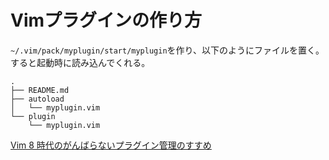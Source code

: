 # Vimプラグインの作り方

`~/.vim/pack/myplugin/start/myplugin`を作り、以下のようにファイルを置く。
すると起動時に読み込んでくれる。

```
.
├── README.md
├── autoload
│   └── myplugin.vim
└── plugin
    └── myplugin.vim
```

[Vim 8 時代のがんばらないプラグイン管理のすすめ](http://tyru.hatenablog.com/entry/2017/12/20/035142)
